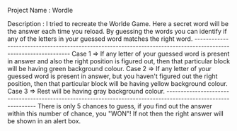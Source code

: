Project Name : Wordle

Description : I tried to recreate the Worlde Game.
              Here a secret word will be the answer each time you reload. By guessing the words you can identify if 
              any of the letters in your guessed word matches the right word.
              ----------------------------------------------------------------------------------------------------------------
              Case 1 => If any letter of your guessed word is present in answer and also the right position is figured out, then
              that particular block will be having green background colour.
              Case 2 => If any letter of your guessed word is present in answer, but you haven't figured out the right position, 
              then that particular block will be having yellow background colour.
              Case 3 => Rest will be having gray background colour.
              --------------------------------------------------------------------------------------------------------------
              There is only 5 chances to guess, if you find out the answer within this number of chance, you "WON"!
              If not then the right answer will be shown in an alert box.
